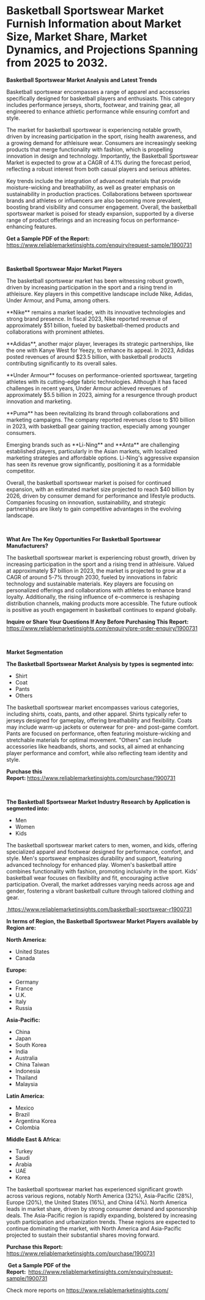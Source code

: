 <p><h1>Basketball Sportswear Market Furnish Information about Market Size, Market Share, Market Dynamics, and Projections Spanning from 2025 to 2032.</h1></p><p><strong>Basketball Sportswear Market Analysis and Latest Trends</strong></p>
<p><p>Basketball sportswear encompasses a range of apparel and accessories specifically designed for basketball players and enthusiasts. This category includes performance jerseys, shorts, footwear, and training gear, all engineered to enhance athletic performance while ensuring comfort and style.</p><p>The market for basketball sportswear is experiencing notable growth, driven by increasing participation in the sport, rising health awareness, and a growing demand for athleisure wear. Consumers are increasingly seeking products that merge functionality with fashion, which is propelling innovation in design and technology. Importantly, the Basketball Sportswear Market is expected to grow at a CAGR of 4.1% during the forecast period, reflecting a robust interest from both casual players and serious athletes.</p><p>Key trends include the integration of advanced materials that provide moisture-wicking and breathability, as well as greater emphasis on sustainability in production practices. Collaborations between sportswear brands and athletes or influencers are also becoming more prevalent, boosting brand visibility and consumer engagement. Overall, the basketball sportswear market is poised for steady expansion, supported by a diverse range of product offerings and an increasing focus on performance-enhancing features.</p></p>
<p><strong>Get a Sample PDF of the Report:&nbsp;</strong> <a href="https://www.reliablemarketinsights.com/enquiry/request-sample/1900731?utm_campaign=2116&utm_medium=2&utm_source=Github&utm_content=ia&utm_term=09022025&utm_id=basketball-sportswear">https://www.reliablemarketinsights.com/enquiry/request-sample/1900731</a></p>
<p>&nbsp;</p>
<p><strong>Basketball Sportswear Major Market Players</strong></p>
<p><p>The basketball sportswear market has been witnessing robust growth, driven by increasing participation in the sport and a rising trend in athleisure. Key players in this competitive landscape include Nike, Adidas, Under Armour, and Puma, among others. </p><p>**Nike** remains a market leader, with its innovative technologies and strong brand presence. In fiscal 2023, Nike reported revenue of approximately $51 billion, fueled by basketball-themed products and collaborations with prominent athletes.</p><p>**Adidas**, another major player, leverages its strategic partnerships, like the one with Kanye West for Yeezy, to enhance its appeal. In 2023, Adidas posted revenues of around $23.5 billion, with basketball products contributing significantly to its overall sales.</p><p>**Under Armour** focuses on performance-oriented sportswear, targeting athletes with its cutting-edge fabric technologies. Although it has faced challenges in recent years, Under Armour achieved revenues of approximately $5.5 billion in 2023, aiming for a resurgence through product innovation and marketing.</p><p>**Puma** has been revitalizing its brand through collaborations and marketing campaigns. The company reported revenues close to $10 billion in 2023, with basketball gear gaining traction, especially among younger consumers.</p><p>Emerging brands such as **Li-Ning** and **Anta** are challenging established players, particularly in the Asian markets, with localized marketing strategies and affordable options. Li-Ning's aggressive expansion has seen its revenue grow significantly, positioning it as a formidable competitor.</p><p>Overall, the basketball sportswear market is poised for continued expansion, with an estimated market size projected to reach $40 billion by 2026, driven by consumer demand for performance and lifestyle products. Companies focusing on innovation, sustainability, and strategic partnerships are likely to gain competitive advantages in the evolving landscape.</p></p>
<p>&nbsp;</p>
<p><strong>What Are The Key Opportunities For Basketball Sportswear Manufacturers?</strong></p>
<p><p>The basketball sportswear market is experiencing robust growth, driven by increasing participation in the sport and a rising trend in athleisure. Valued at approximately $7 billion in 2023, the market is projected to grow at a CAGR of around 5-7% through 2030, fueled by innovations in fabric technology and sustainable materials. Key players are focusing on personalized offerings and collaborations with athletes to enhance brand loyalty. Additionally, the rising influence of e-commerce is reshaping distribution channels, making products more accessible. The future outlook is positive as youth engagement in basketball continues to expand globally.</p></p>
<p><strong>Inquire or Share Your Questions If Any Before Purchasing This Report:</strong> <a href="https://www.reliablemarketinsights.com/enquiry/pre-order-enquiry/1900731?utm_campaign=2116&utm_medium=2&utm_source=Github&utm_content=ia&utm_term=09022025&utm_id=basketball-sportswear">https://www.reliablemarketinsights.com/enquiry/pre-order-enquiry/1900731</a></p>
<p>&nbsp;</p>
<p><strong>Market Segmentation</strong></p>
<p><strong>The Basketball Sportswear Market Analysis by types is segmented into:</strong></p>
<p><ul><li>Shirt</li><li>Coat</li><li>Pants</li><li>Others</li></ul></p>
<p><p>The basketball sportswear market encompasses various categories, including shirts, coats, pants, and other apparel. Shirts typically refer to jerseys designed for gameplay, offering breathability and flexibility. Coats may include warm-up jackets or outerwear for pre- and post-game comfort. Pants are focused on performance, often featuring moisture-wicking and stretchable materials for optimal movement. "Others" can include accessories like headbands, shorts, and socks, all aimed at enhancing player performance and comfort, while also reflecting team identity and style.</p></p>
<p><strong>Purchase this Report:&nbsp;</strong><a href="https://www.reliablemarketinsights.com/purchase/1900731?utm_campaign=2116&utm_medium=2&utm_source=Github&utm_content=ia&utm_term=09022025&utm_id=basketball-sportswear">https://www.reliablemarketinsights.com/purchase/1900731</a></p>
<p>&nbsp;</p>
<p><strong>The Basketball Sportswear Market Industry Research by Application is segmented into:</strong></p>
<p><ul><li>Men</li><li>Women</li><li>Kids</li></ul></p>
<p><p>The basketball sportswear market caters to men, women, and kids, offering specialized apparel and footwear designed for performance, comfort, and style. Men's sportswear emphasizes durability and support, featuring advanced technology for enhanced play. Women's basketball attire combines functionality with fashion, promoting inclusivity in the sport. Kids' basketball wear focuses on flexibility and fit, encouraging active participation. Overall, the market addresses varying needs across age and gender, fostering a vibrant basketball culture through tailored clothing and gear.</p></p>
<p><a href="https://www.reliablemarketinsights.com/basketball-sportswear-r1900731?utm_campaign=2116&utm_medium=2&utm_source=Github&utm_content=ia&utm_term=09022025&utm_id=basketball-sportswear">&nbsp;https://www.reliablemarketinsights.com/basketball-sportswear-r1900731</a></p>
<p><strong>In terms of Region, the Basketball Sportswear Market Players available by Region are:</strong></p>
<p>
    <p> <strong> North America: </strong>
        <ul>
            <li>United States</li>
            <li>Canada</li>
        </ul>
        </p> 
    <p> <strong> Europe: </strong>
        <ul>
            <li>Germany</li>
            <li>France</li>
            <li>U.K.</li>
            <li>Italy</li>
            <li>Russia</li>
        </ul>
        </p> 
    <p> <strong> Asia-Pacific: </strong>
        <ul>
            <li>China</li>
            <li>Japan</li>
            <li>South Korea</li>
            <li>India</li>
            <li>Australia</li>
            <li>China Taiwan</li>
            <li>Indonesia</li>
            <li>Thailand</li>
            <li>Malaysia</li>
        </ul>
        </p> 
    <p> <strong> Latin America: </strong>
        <ul>
            <li>Mexico</li>
            <li>Brazil</li>
            <li>Argentina Korea</li>
            <li>Colombia</li>
        </ul>
        </p> 
    <p> <strong> Middle East & Africa: </strong>
        <ul>
            <li>Turkey</li>
            <li>Saudi</li>
            <li>Arabia</li>
            <li>UAE</li>
            <li>Korea</li>
        </ul>
    </p>
    </p>
<p><p>The basketball sportswear market has experienced significant growth across various regions, notably North America (32%), Asia-Pacific (28%), Europe (20%), the United States (16%), and China (4%). North America leads in market share, driven by strong consumer demand and sponsorship deals. The Asia-Pacific region is rapidly expanding, bolstered by increasing youth participation and urbanization trends. These regions are expected to continue dominating the market, with North America and Asia-Pacific projected to sustain their substantial shares moving forward.</p></p>
<p><strong>Purchase this Report: </strong><a href="https://www.reliablemarketinsights.com/purchase/1900731?utm_campaign=2116&utm_medium=2&utm_source=Github&utm_content=ia&utm_term=09022025&utm_id=basketball-sportswear">https://www.reliablemarketinsights.com/purchase/1900731</a></p>
<p>&nbsp;<strong>Get a Sample PDF of the Report:&nbsp;&nbsp;</strong><a href="https://www.reliablemarketinsights.com/enquiry/request-sample/1900731?utm_campaign=2116&utm_medium=2&utm_source=Github&utm_content=ia&utm_term=09022025&utm_id=basketball-sportswear">https://www.reliablemarketinsights.com/enquiry/request-sample/1900731</a></p>
<p><strong></strong></p>
<p>Check more reports on <a href="https://www.reliablemarketinsights.com/?utm_campaign=2116&utm_medium=2&utm_source=Github&utm_content=ia&utm_term=09022025&utm_id=basketball-sportswear">https://www.reliablemarketinsights.com/</a></p>